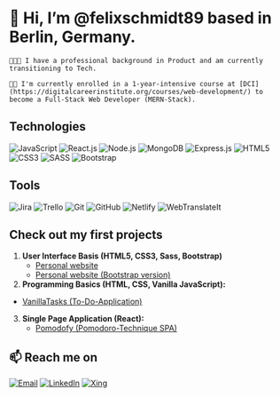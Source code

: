 <!-- @format -->

# 👋 Hi, I’m @felixschmidt89 based in Berlin, Germany.

    👨🏻‍💻 I have a professional background in Product and am currently transitioning to Tech.

    🧑‍🏫 I'm currently enrolled in a 1-year-intensive course at [DCI](https://digitalcareerinstitute.org/courses/web-development/) to become a Full-Stack Web Developer (MERN-Stack).

## Technologies

![JavaScript](https://img.shields.io/badge/JavaScript-F7DF1E?style=for-the-badge&logo=javascript&logoColor=black)
![React.js](https://img.shields.io/badge/React.js-61DAFB?style=for-the-badge&logo=react&logoColor=black)
![Node.js](https://img.shields.io/badge/Node.js-339933?style=for-the-badge&logo=node.js&logoColor=white)
![MongoDB](https://img.shields.io/badge/MongoDB-47A248?style=for-the-badge&logo=mongodb&logoColor=white)
![Express.js](https://img.shields.io/badge/Express.js-000000?style=for-the-badge&logo=express&logoColor=white)
![HTML5](https://img.shields.io/badge/HTML5-E34F26?style=for-the-badge&logo=html5&logoColor=white)
![CSS3](https://img.shields.io/badge/CSS3-1572B6?style=for-the-badge&logo=css3&logoColor=white)
![SASS](https://img.shields.io/badge/SASS-CC6699?style=for-the-badge&logo=sass&logoColor=white)
![Bootstrap](https://img.shields.io/badge/Bootstrap-563D7C?style=for-the-badge&logo=bootstrap&logoColor=white)

## Tools

![Jira](https://img.shields.io/badge/Jira-0052CC?style=for-the-badge&logo=jira&logoColor=white)
![Trello](https://img.shields.io/badge/Trello-0079BF?style=for-the-badge&logo=trello&logoColor=white)
![Git](https://img.shields.io/badge/Git-F05032?style=for-the-badge&logo=git&logoColor=white)
![GitHub](https://img.shields.io/badge/GitHub-181717?style=for-the-badge&logo=github&logoColor=white)
![Netlify](https://img.shields.io/badge/Netlify-00C7B7?style=for-the-badge&logo=netlify&logoColor=white)
![WebTranslateIt](https://img.shields.io/badge/WebTranslateIt-4E4E4E?style=for-the-badge)

## Check out my first projects

1. **User Interface Basis (HTML5, CSS3, Sass, Bootstrap)**
   - [Personal website](https://uib-final-project.netlify.app/)
   - [Personal website (Bootstrap version)](https://uib-final-project-bootstrap-version.netlify.app/)
2. **Programming Basics (HTML, CSS, Vanilla JavaScript):**

- [VanillaTasks (To-Do-Application)](https://vanillatasks.netlify.app/)

3. **Single Page Application (React):**
   - [Pomodofy (Pomodoro-Technique SPA)](https://pomodofy.netlify.app/)
   </details>

## 📫 Reach me on

[![Email](https://img.shields.io/badge/Email-%23D14836.svg?style=for-the-badge&logo=email&logoColor=white)](mailto:felix.schmidt@protonmail.com)
[![LinkedIn](https://img.shields.io/badge/linkedin-%230077B5.svg?&style=for-the-badge&logo=linkedin&logoColor=white)](https://www.linkedin.com/in/felixschmidt89/)
[![Xing](https://img.shields.io/badge/Xing-%230068AD.svg?style=for-the-badge&logo=xing&logoColor=white)](www.xing.com/profile/Felix_Schmidt083460)
